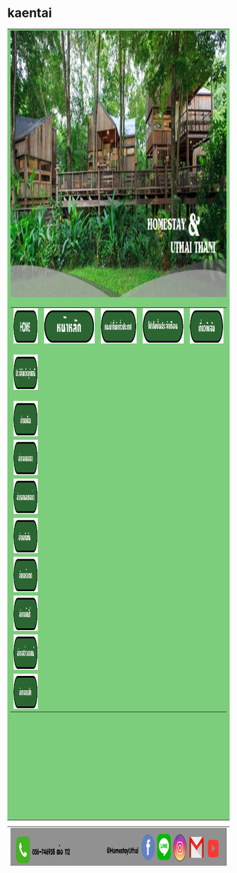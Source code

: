 # kaentai


<html xmlns="http://www.w3.org/1999/xhtml">
<head>
<meta http-equiv="Content-Type" content="text/html; charset=utf-8" />
<title>ชลธิชา</title>
<script type="text/javascript">
function MM_swapImgRestore() { //v3.0
  var i,x,a=document.MM_sr; for(i=0;a&&i<a.length&&(x=a[i])&&x.oSrc;i++) x.src=x.oSrc;
}
function MM_preloadImages() { //v3.0
  var d=document; if(d.images){ if(!d.MM_p) d.MM_p=new Array();
    var i,j=d.MM_p.length,a=MM_preloadImages.arguments; for(i=0; i<a.length; i++)
    if (a[i].indexOf("#")!=0){ d.MM_p[j]=new Image; d.MM_p[j++].src=a[i];}}
}

function MM_findObj(n, d) { //v4.01
  var p,i,x;  if(!d) d=document; if((p=n.indexOf("?"))>0&&parent.frames.length) {
    d=parent.frames[n.substring(p+1)].document; n=n.substring(0,p);}
  if(!(x=d[n])&&d.all) x=d.all[n]; for (i=0;!x&&i<d.forms.length;i++) x=d.forms[i][n];
  for(i=0;!x&&d.layers&&i<d.layers.length;i++) x=MM_findObj(n,d.layers[i].document);
  if(!x && d.getElementById) x=d.getElementById(n); return x;
}

function MM_swapImage() { //v3.0
  var i,j=0,x,a=MM_swapImage.arguments; document.MM_sr=new Array; for(i=0;i<(a.length-2);i+=3)
   if ((x=MM_findObj(a[i]))!=null){document.MM_sr[j++]=x; if(!x.oSrc) x.oSrc=x.src; x.src=a[i+2];}
}
</script>
</head>

<body onload="MM_preloadImages('ปุ่ม/b.t1.gif','ปุ่ม/b.t2.gif','ปุ่ม/b.t3.gif','ปุ่ม/b.t4.gif','ปุ่ม/b.t5.gif','ปุ่ม/b.t6.gif','ปุ่ม/b.t8.gif','ปุ่ม/b.t7.gif','ปุ่ม/b.t9.gif','ปุ่ม/โฮม2.gif','ปุ่ม/หน้าหลัก2.gif','ปุ่ม/แนะนำ2.gif','ปุ่ม/โปรโมชั่น2.gif','ปุ่ม/เกี่ยวกับฉัน2.gif')">
<table width="1493" border="0" align="center" cellpadding="1" cellspacing="1">
  <tr>
    <th width="1489" height="200" bgcolor="#7CCD7C" scope="col"> <img src="img/เบนเนอ.png" width="1546" height="604" /></th>
  </tr>
  <tr>
    <td height="1120" bgcolor="#7CCD7C"><table width="1543" height="1144" border="0" align="center" cellpadding="0" cellspacing="0">
      <tr>
        <td width="201"><a href="HOME.html" onmouseout="MM_swapImgRestore()" onmouseover="MM_swapImage('Image11','','ปุ่ม/โฮม2.gif',1)"><img src="ปุ่ม/โฮม.gif" width="200" height="80" id="Image11" /></a></td>
        <td width="423" align="center"><a href="HOME.html" onmouseout="MM_swapImgRestore()" onmouseover="MM_swapImage('Image12','','ปุ่ม/หน้าหลัก2.gif',1)"><img src="ปุ่ม/หน้าหลัก.gif" width="200" height="80" id="Image12" /></a></td>
        <td width="300"><a href="แนะนำที่พักทั่วประเทศ.html" onmouseout="MM_swapImgRestore()" onmouseover="MM_swapImage('Image13','','ปุ่ม/แนะนำ2.gif',1)"><img src="ปุ่ม/แนะนำ.gif" width="200" height="80" id="Image13" /></a></td>
        <td width="340"><a href="โปรโมชั่นประจำเดือน.html" onmouseout="MM_swapImgRestore()" onmouseover="MM_swapImage('Image14','','ปุ่ม/โปรโมชั่น2.gif',1)"><img src="ปุ่ม/โปรโมชั่น.gif" width="200" height="80" id="Image14" /></a></td>
        <td width="279"><a href="เกี่ยวกับฉัน.html" onmouseout="MM_swapImgRestore()" onmouseover="MM_swapImage('Image15','','ปุ่ม/เกี่ยวกับฉัน2.gif',1)"><img src="ปุ่ม/เกี่ยวกับฉัน.gif" width="200" height="80" id="Image15" /></a></td>
      </tr>
      <tr>
        <td height="116"><a href="ประวัติจังหวัดอุทัยธานี.html" onmouseout="MM_swapImgRestore()" onmouseover="MM_swapImage('Image2','','ปุ่ม/b.t1.gif',1)"><img src="ปุ่ม/bt1.gif" name="Image2" width="200" height="80" id="Image2" /></a></td>
        <td colspan="4" rowspan="9" valign="top">&nbsp;</td>
        </tr>
      <tr>
        <td><a href="อำเภอเมือง.html" onmouseout="MM_swapImgRestore()" onmouseover="MM_swapImage('Image3','','ปุ่ม/b.t2.gif',1)"><img src="ปุ่ม/bt2.gif" width="200" height="80" id="Image3" /></a></td>
        </tr>
      <tr>
        <td><a href="อำเภอหนองฉาง.html" onmouseout="MM_swapImgRestore()" onmouseover="MM_swapImage('Image4','','ปุ่ม/b.t3.gif',1)"><img src="ปุ่ม/bt3.gif" width="200" height="80" id="Image4" /></a></td>
      </tr>
      <tr>
        <td><a href="อำเภอหนองขาอย่าง.html" onmouseout="MM_swapImgRestore()" onmouseover="MM_swapImage('Image5','','ปุ่ม/b.t4.gif',1)"><img src="ปุ่ม/bt4.gif" width="200" height="80" id="Image5" /></a></td>
        </tr>
      <tr>
        <td> <a href="อำเภอทัพทัน.html" onmouseout="MM_swapImgRestore()" onmouseover="MM_swapImage('Image6','','ปุ่ม/b.t5.gif',1)"><img src="ปุ่ม/bt5.gif" width="200" height="80" id="Image6" /></a></td>
        </tr>
      <tr>
        <td><a href="อำเภอห้วยคต.html" onmouseout="MM_swapImgRestore()" onmouseover="MM_swapImage('Image7','','ปุ่ม/b.t6.gif',1)"><img src="ปุ่ม/bt6.gif" width="200" height="80" id="Image7" /></a></td>
        </tr>
      <tr>
        <td><a href="อำเภอบ้านไร่.html" onmouseout="MM_swapImgRestore()" onmouseover="MM_swapImage('Image8','','ปุ่ม/b.t8.gif',1)"><img src="ปุ่ม/bt8.gif" width="200" height="80" id="Image8" /></a></td>
        </tr>
      <tr>
        <td><a href="อำเภอสว่างอารมณ์.html" onmouseout="MM_swapImgRestore()" onmouseover="MM_swapImage('Image9','','ปุ่ม/b.t7.gif',1)"><img src="ปุ่ม/bt7.gif" width="200" height="80" id="Image9" /></a></td>
        </tr>
      <tr>
        <td height="80"><a href="อำเภอลานสัก.html" onmouseout="MM_swapImgRestore()" onmouseover="MM_swapImage('Image10','','ปุ่ม/b.t9.gif',1)"><img src="ปุ่ม/bt9.gif" width="200" height="80" id="Image10" /></a></td>
        </tr>
    </table></td>
  </tr>
</table>

<table width="1554" height="89" border="0" align="center" cellpadding="0" cellspacing="0">
  <tr>
    <td><img src="img/fodder.gif" width="1551" height="100" /></td>
  </tr>
</table>
</body>
</html>
